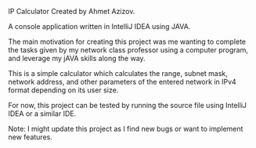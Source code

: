 IP Calculator
Created by Ahmet Azizov.

A console application written in IntelliJ IDEA using JAVA. 

The main motivation for creating this project was me wanting to complete the tasks given by my network 
class professor using a computer program, and leverage my jAVA skills along the way.

This is a simple calculator which calculates the range, subnet mask, network address, and other 
parameters of the entered network in IPv4 format depending on its user size.

For now, this project can be tested by running the source file using IntelliJ IDEA or a similar IDE.

Note: I might update this project as I find new bugs or want to implement new features.
